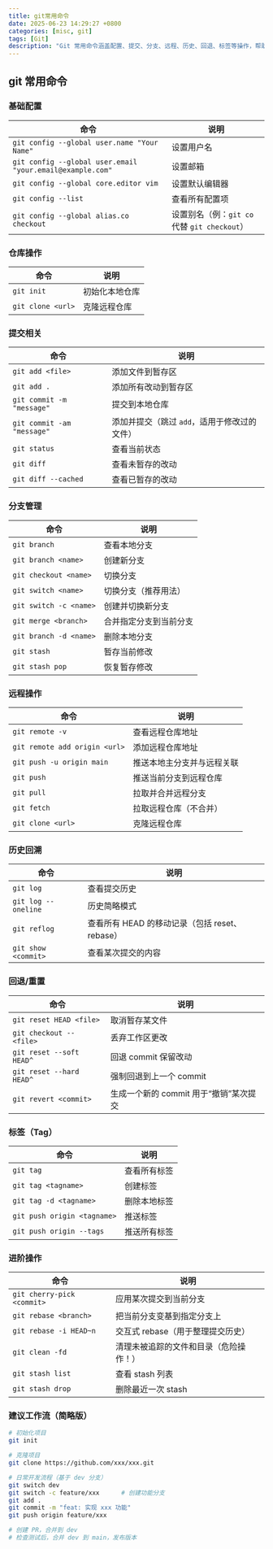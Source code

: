 ```yaml
---
title: git常用命令
date: 2025-06-23 14:29:27 +0800
categories: [misc, git]
tags: [Git]
description: "Git 常用命令涵盖配置、提交、分支、远程、历史、回退、标签等操作，帮助高效管理代码版本与协作开发。"
---
```

## git 常用命令

### 基础配置

| 命令                                                      | 说明                                         |
| --------------------------------------------------------- | -------------------------------------------- |
| `git config --global user.name "Your Name"`               | 设置用户名                                   |
| `git config --global user.email "your.email@example.com"` | 设置邮箱                                     |
| `git config --global core.editor vim`                     | 设置默认编辑器                               |
| `git config --list`                                       | 查看所有配置项                               |
| `git config --global alias.co checkout`                   | 设置别名（例：`git co` 代替 `git checkout`） |

### 仓库操作

| 命令              | 说明           |
| ----------------- | -------------- |
| `git init`        | 初始化本地仓库 |
| `git clone <url>` | 克隆远程仓库   |

### 提交相关

| 命令                       | 说明                                         |
| -------------------------- | -------------------------------------------- |
| `git add <file>`           | 添加文件到暂存区                             |
| `git add .`                | 添加所有改动到暂存区                         |
| `git commit -m "message"`  | 提交到本地仓库                               |
| `git commit -am "message"` | 添加并提交（跳过 `add`，适用于修改过的文件） |
| `git status`               | 查看当前状态                                 |
| `git diff`                 | 查看未暂存的改动                             |
| `git diff --cached`        | 查看已暂存的改动                             |

### 分支管理

| 命令                   | 说明                   |
| ---------------------- | ---------------------- |
| `git branch`           | 查看本地分支           |
| `git branch <name>`    | 创建新分支             |
| `git checkout <name>`  | 切换分支               |
| `git switch <name>`    | 切换分支（推荐用法）   |
| `git switch -c <name>` | 创建并切换新分支       |
| `git merge <branch>`   | 合并指定分支到当前分支 |
| `git branch -d <name>` | 删除本地分支           |
| `git stash`            | 暂存当前修改           |
| `git stash pop`        | 恢复暂存修改           |

### 远程操作

| 命令                          | 说明                       |
| ----------------------------- | -------------------------- |
| `git remote -v`               | 查看远程仓库地址           |
| `git remote add origin <url>` | 添加远程仓库地址           |
| `git push -u origin main`     | 推送本地主分支并与远程关联 |
| `git push`                    | 推送当前分支到远程仓库     |
| `git pull`                    | 拉取并合并远程分支         |
| `git fetch`                   | 拉取远程仓库（不合并）     |
| `git clone <url>`             | 克隆远程仓库               |

### 历史回溯

| 命令                | 说明                                           |
| ------------------- | ---------------------------------------------- |
| `git log`           | 查看提交历史                                   |
| `git log --oneline` | 历史简略模式                                   |
| `git reflog`        | 查看所有 HEAD 的移动记录（包括 reset、rebase） |
| `git show <commit>` | 查看某次提交的内容                             |

### 回退/重置

| 命令                     | 说明                                   |
| ------------------------ | -------------------------------------- |
| `git reset HEAD <file>`  | 取消暂存某文件                         |
| `git checkout -- <file>` | 丢弃工作区更改                         |
| `git reset --soft HEAD^` | 回退 commit 保留改动                   |
| `git reset --hard HEAD^` | 强制回退到上一个 commit                |
| `git revert <commit>`    | 生成一个新的 commit 用于“撤销”某次提交 |

### 标签（Tag）

| 命令                        | 说明         |
| --------------------------- | ------------ |
| `git tag`                   | 查看所有标签 |
| `git tag <tagname>`         | 创建标签     |
| `git tag -d <tagname>`      | 删除本地标签 |
| `git push origin <tagname>` | 推送标签     |
| `git push origin --tags`    | 推送所有标签 |

### 进阶操作

| 命令                       | 说明                                   |
| -------------------------- | -------------------------------------- |
| `git cherry-pick <commit>` | 应用某次提交到当前分支                 |
| `git rebase <branch>`      | 把当前分支变基到指定分支上             |
| `git rebase -i HEAD~n`     | 交互式 rebase（用于整理提交历史）      |
| `git clean -fd`            | 清理未被追踪的文件和目录（危险操作！） |
| `git stash list`           | 查看 stash 列表                        |
| `git stash drop`           | 删除最近一次 stash                     |

### 建议工作流（简略版）

```bash
# 初始化项目
git init

# 克隆项目
git clone https://github.com/xxx/xxx.git

# 日常开发流程（基于 dev 分支）
git switch dev
git switch -c feature/xxx      # 创建功能分支
git add .
git commit -m "feat: 实现 xxx 功能"
git push origin feature/xxx

# 创建 PR，合并到 dev
# 检查测试后，合并 dev 到 main，发布版本
```
